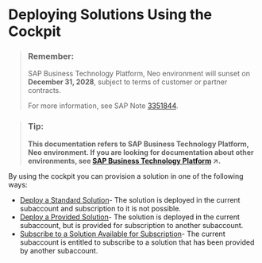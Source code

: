 <!-- loioa5db17e866504355a8c8b3c4992ffc32 -->

# Deploying Solutions Using the Cockpit

> ### Remember:  
> SAP Business Technology Platform, Neo environment will sunset on **December 31, 2028**, subject to terms of customer or partner contracts.
> 
> For more information, see SAP Note [3351844](https://me.sap.com/notes/3351844).

> ### Tip:  
> **This documentation refers to SAP Business Technology Platform, Neo environment. If you are looking for documentation about other environments, see [SAP Business Technology Platform](https://help.sap.com/viewer/65de2977205c403bbc107264b8eccf4b/Cloud/en-US/6a2c1ab5a31b4ed9a2ce17a5329e1dd8.html "SAP Business Technology Platform (SAP BTP) is an integrated offering comprised of four technology portfolios: database and data management, application development and integration, analytics, and intelligent technologies. The platform offers users the ability to turn data into business value, compose end-to-end business processes, and build and extend SAP applications quickly.") :arrow_upper_right:.**

By using the cockpit you can provision a solution in one of the following ways:

-   [Deploy a Standard Solution](deploy-a-standard-solution-fea07de.md)- The solution is deployed in the current subaccount and subscription to it is not possible.
-   [Deploy a Provided Solution](deploy-a-provided-solution-8f48815.md)- The solution is deployed in the current subaccount, but is provided for subscription to another subaccount.
-   [Subscribe to a Solution Available for Subscription](subscribe-to-a-solution-available-for-subscription-bd7602e.md)- The current subaccount is entitled to subscribe to a solution that has been provided by another subaccount.

